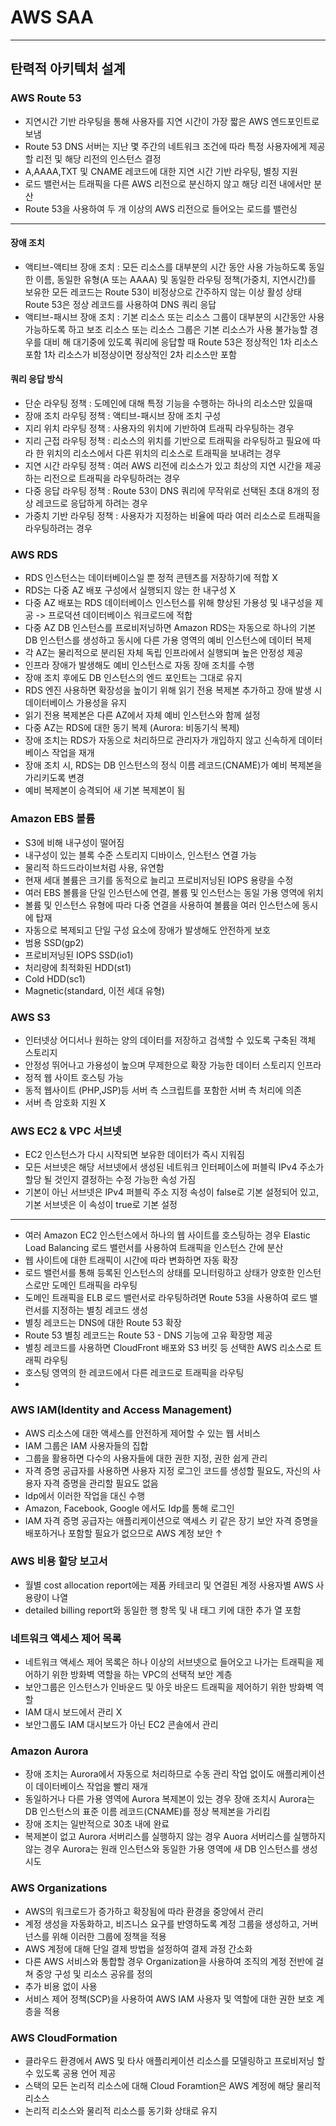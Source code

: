 # AWS SAA

---

## 탄력적 아키텍처 설계

### AWS Route 53

- 지연시간 기반 라우팅을 통해 사용자를 지연 시간이 가장 짧은 AWS 엔드포인트로 보냄
- Route 53 DNS 서버는 지난 몇 주간의 네트워크 조건에 따라 특정 사용자에게 제공할 리전 및 해당 리전의 인스턴스 결정
- A,AAAA,TXT 및 CNAME 레코드에 대한 지연 시간 기반 라우팅, 별칭 지원
- 로드 밸런서는 트래픽을 다른 AWS 리전으로 분신하지 않고 해당 리전 내에서만 분산
- Route 53을 사용하여 두 개 이상의 AWS 리전으로 들어오는 로드를 밸런싱

---

#### 장애 조치

- 액티브-액티브 장애 조치 : 모든 리소스를 대부분의 시간 동안 사용 가능하도록
  동일한 이름, 동일한 유형(A 또는 AAAA) 및 동일한 라우팅 정책(가중치, 지연시간)를 보유한 모든 레코드는 Route 53이 비정상으로 간주하지 않는 이상 활성 상태
  Route 53은 정상 레코드를 사용하여 DNS 쿼리 응답
- 액티브-패시브 장애 조치 : 기본 리소스 또는 리소스 그룹이 대부분의 시간동안 사용가능하도록 하고 보조 리소스 또는 리소스 그룹은 기본 리소스가 사용 불가능할 경우를 대비 해 대기중에 있도록
  쿼리에 응답할 때 Route 53은 정상적인 1차 리소스 포함
  1차 리소스가 비정상이면 정상적인 2차 리소스만 포함

#### 쿼리 응답 방식

- 단순 라우팅 정책 : 도메인에 대해 특정 기능을 수행하는 하나의 리소스만 있을때
- 장애 조치 라우팅 정책 : 액티브-패시브 장애 조치 구성
- 지리 위치 라우팅 정책 : 사용자의 위치에 기반하여 트래픽 라우팅하는 경우
- 지리 근접 라우팅 정책 : 리소스의 위치를 기반으로 트래픽을 라우팅하고 필요에 따라 한 위치의 리소스에서 다른 위치의 리소스로 트래픽을 보내려는 경우
- 지연 시간 라우팅 정책 : 여러 AWS 리전에 리소스가 있고 최상의 지연 시간을 제공하는 리전으로 트래픽을 라우팅하려는 경우
- 다중 응답 라우팅 정책 : Route 53이 DNS 쿼리에 무작위로 선택된 초대 8개의 정상 레코드로 응답하게 하려는 경우
- 가중치 기반 라우팅 정책 : 사용자가 지정하는 비율에 따라 여러 리소스로 트래픽을 라우팅하려는 경우

### AWS RDS

- RDS 인스턴스는 데이터베이스일 뿐 정적 콘텐츠를 저장하기에 적합 X
- RDS는 다중 AZ 배포 구성에서 실행되지 않는 한 내구성 X
- 다중 AZ 배포는 RDS 데이터베이스 인스턴스를 위해 향상된 가용성 및 내구성을 제공 -> 프로덕션 데이터베이스 워크로드에 적합
- 다중 AZ DB 인스턴스를 프로비저닝하면 Amazon RDS는 자동으로 하나의 기본 DB 인스턴스를 생성하고 동시에 다른 가용 영역의 예비 인스턴스에 데이터 복제
- 각 AZ는 물리적으로 분리된 자체 독립 인프라에서 실행되며 높은 안정성 제공
- 인프라 장애가 발생해도 예비 인스턴스로 자동 장애 조치를 수행
- 장애 조치 후에도 DB 인스턴스의 엔드 포인트는 그대로 유지
- RDS 엔진 사용하면 확장성을 높이기 위해 읽기 전용 복제본 추가하고 장애 발생 시 데이터베이스 가용성을 유지
- 읽기 전용 복제본은 다른 AZ에서 자체 예비 인스턴스와 함께 설정
- 다중 AZ는 RDS에 대한 동기 복제 (Aurora: 비동기식 복제)
- 장애 조치는 RDS가 자동으로 처리하므로 관리자가 개입하지 않고 신속하게 데이터베이스 작업을 재개
- 장애 조치 시, RDS는 DB 인스턴스의 정식 이름 레코드(CNAME)가 예비 복제본을 가리키도록 변경
- 예비 복제본이 승격되어 새 기본 복제본이 됨

### Amazon EBS 볼륨

- S3에 비해 내구성이 떨어짐
- 내구성이 있는 블록 수준 스토리지 디바이스, 인스턴스 연결 가능
- 물리적 하드드라이브처럼 사용, 유연함
- 현재 세대 볼륨은 크기를 동적으로 늘리고 프로비저닝된 IOPS 용량을 수정
- 여러 EBS 볼륨을 단일 인스턴스에 연결, 볼륨 및 인스턴스는 동일 가용 영역에 위치
- 볼륨 및 인스턴스 유형에 따라 다중 연결을 사용하여 볼륨을 여러 인스턴스에 동시에 탑재
- 자동으로 복제되고 단일 구성 요소에 장애가 발생해도 안전하게 보호
- 범용 SSD(gp2)
- 프로비저닝된 IOPS SSD(io1)
- 처리량에 최적화된 HDD(st1)
- Cold HDD(sc1)
- Magnetic(standard, 이전 세대 유형)

### AWS S3

- 인터넷상 어디서나 원하는 양의 데이터를 저장하고 검색할 수 있도록 구축된 객체 스토리지
- 안정성 뛰어나고 가용성이 높으며 무제한으로 확장 가능한 데이터 스토리지 인프라
- 정적 웹 사이트 호스팅 가능
- 동적 웹사이트 (PHP,JSP)등 서버 측 스크립트를 포함한 서버 측 처리에 의존
- 서버 측 암호화 지원 X

### AWS EC2 & VPC 서브넷

- EC2 인스턴스가 다시 시작되면 보유한 데이터가 즉시 지워짐
- 모든 서브넷은 해당 서브넷에서 생성된 네트워크 인터페이스에 퍼블릭 IPv4 주소가 할당 될 것인지 결정하는 수정 가능한 속성 가짐
- 기본이 아닌 서브넷은 IPv4 퍼블릭 주소 지정 속성이 false로 기본 설정되어 있고, 기본 서브넷은 이 속성이 true로 기본 설정

---

- 여러 Amazon EC2 인스턴스에서 하나의 웹 사이트를 호스팅하는 경우 Elastic Load Balancing 로드 밸런서를 사용하여 트래픽을 인스턴스 간에 분산
- 웹 사이트에 대한 트래픽이 시간에 따라 변화하면 자동 확장
- 로드 밸런서를 통해 등록된 인스턴스의 상태를 모니터링하고 상태가 양호한 인스턴스로만 도메인 트래픽을 라우팅
- 도메인 트래픽을 ELB 로드 밸런서로 라우팅하려면 Route 53을 사용하여 로드 밸런서를 지정하는 별칭 레코드 생성
- 별칭 레코드는 DNS에 대한 Route 53 확장
- Route 53 별칭 레코드는 Route 53 - DNS 기능에 고유 확장명 제공
- 별칭 레코드를 사용하면 CloudFront 배포와 S3 버킷 등 선택한 AWS 리소스로 트래픽 라우팅
- 호스팅 영역의 한 레코드에서 다른 레코드로 트래픽을 라우팅
-

### AWS IAM(Identity and Access Management)

- AWS 리소스에 대한 액세스를 안전하게 제어할 수 있는 웹 서비스
- IAM 그룹은 IAM 사용자들의 집합
- 그룹을 활용하면 다수의 사용자들에 대한 권한 지정, 권한 쉽게 관리
- 자격 증명 공급자를 사용하면 사용자 지정 로그인 코드를 생성할 필요도, 자신의 사용자 자격 증명을 관리할 필요도 없음
- Idp에서 이러한 작업을 대신 수행
- Amazon, Facebook, Google 에서도 Idp를 통해 로그인
- IAM 자격 증명 공급자는 애플리케이션으로 액세스 키 같은 장기 보안 자격 증명을 배포하거나 포함할 필요가 없으므로 AWS 계정 보안 ↑

### AWS 비용 할당 보고서

- 월별 cost allocation report에는 제품 카테코리 및 연결된 계정 사용자별 AWS 사용량이 나열
- detailed billing report와 동일한 행 항목 및 내 태그 키에 대한 추가 열 포함

### 네트워크 액세스 제어 목록

- 네트워크 액세스 제어 목록은 하나 이상의 서브넷으로 들어오고 나가는 트래픽을 제어하기 위한 방화벽 역할을 하는 VPC의 선택적 보안 계층
- 보안그룹은 인스턴스가 인바운드 및 아웃 바운드 트래픽을 제어하기 위한 방화벽 역할
- IAM 대시 보드에서 관리 X
- 보안그룹도 IAM 대시보드가 아닌 EC2 콘솔에서 관리

### Amazon Aurora

- 장애 조치는 Aurora에서 자동으로 처리하므로 수동 관리 작업 없이도 애플리케이션이 데이터베이스 작업을 빨리 재개
- 동일하거나 다른 가용 영역에 Aurora 복제본이 있는 경우 장애 조치시 Aurora는 DB 인스턴스의 표준 이름 레코드(CNAME)를 정상 복제본을 가리킴
- 장애 조치는 일반적으로 30초 내에 완료
- 복제본이 없고 Aurora 서버리스를 실행하지 않는 경우 Auora 서버리스를 실행하지 않는 경우 Aurora는 원래 인스턴스와 동일한 가용 영역에 새 DB 인스턴스를 생성 시도

### AWS Organizations

- AWS의 워크로드가 증가하고 확장됨에 따라 환경을 중앙에서 관리
- 계정 생성을 자동화하고, 비즈니스 요구를 반영하도록 계정 그룹을 생성하고, 거버넌스를 위해 이러한 그룹에 정책을 적용
- AWS 계정에 대해 단일 결제 방법을 설정하여 결제 과정 간소화
- 다른 AWS 서비스와 통합할 경우 Organization을 사용하여 조직의 계정 전반에 걸쳐 중앙 구성 및 리소스 공유를 정의
- 추가 비용 없이 사용
- 서비스 제어 정책(SCP)을 사용하여 AWS IAM 사용자 및 역할에 대한 권한 보호 계층을 적용

### AWS CloudFormation

- 클라우드 환경에서 AWS 및 타사 애플리케이션 리소스를 모델링하고 프로비저닝 할 수 있도록 공용 언어 제공
- 스택의 모든 논리적 리소스에 대해 Cloud Foramtion은 AWS 계정에 해당 물리적 리소스
- 논리적 리소스와 물리적 리소스를 동기화 상태로 유지


